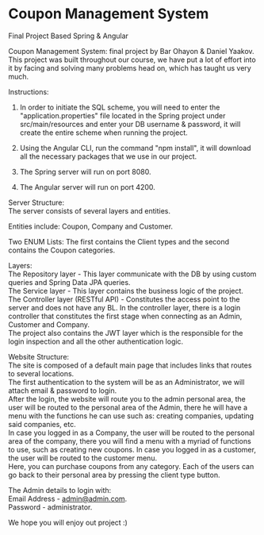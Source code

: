 # Coupon Management System
 Final Project Based Spring & Angular

Coupon Management System: final project by Bar Ohayon & Daniel Yaakov.  
This project was built throughout our course, we have put a lot of effort into it by facing and solving many problems head on, which has taught us very much.  

Instructions:   

1. In order to initiate the SQL scheme, you will need to enter the "application.properties" file located in the Spring project under src/main/resources and enter your DB username & password, it will create the entire scheme when running the project.

2. Using the Angular CLI, run the command "npm install", it will download all the necessary packages that we use in our project. 

3. The Spring server will run on port 8080.
4. The Angular server will run on port 4200.

Server Structure:  
The server consists of several layers and entities.

Entities include: Coupon, Company and Customer.

Two ENUM Lists: The first contains the Client types and the second contains the Coupon categories.

Layers:  
The Repository layer - This layer communicate with the DB by using custom queries and Spring Data JPA queries.  
The Service layer - This layer contains the business logic of the project.  
The Controller layer (RESTful API) - Constitutes the access point to the server and does not have any BL. In the controller layer, there is a login controller that constitutes the first stage when connecting as an Admin, Customer and Company.  
The project also contains the JWT layer which is the responsible for the login inspection and all the other authentication logic.  

Website Structure:  
The site is composed of a default main page that includes links that routes to several locations.  
The first authentication to the system will be as an Administrator, we will attach email & password to login.  
After the login, the website will route you to the admin personal area, the user will be routed to the personal area of the Admin, there he will have a menu with the functions he can use such as: creating companies, updating said companies, etc.  
In case you logged in as a Company, the user will be routed to the personal area of the company, there you will find a menu with a myriad of functions to use, such as creating new coupons. 
In case you logged in as a customer, the user will be routed to the customer menu.  
Here, you can purchase coupons from any category.
Each of the users can go back to their personal area by pressing the client type button.  

The Admin details to login with:  
Email Address - admin@admin.com.  
Password - administrator.  

We hope you will enjoy out project :)
